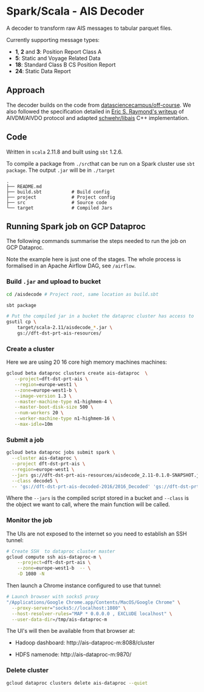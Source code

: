 # Spark/Scala - AIS Decoder

A decoder to transform raw AIS messages to tabular parquet files. 

Currently supporting message types:

* **1**, **2** and **3**: Position Report Class A
* **5**: Static and Voyage Related Data
* **18**: Standard Class B CS Position Report
* **24**: Static Data Report

## Approach

The decoder builds on the code from [datasciencecampus/off-course](https://github.com/datasciencecampus/off-course). We also followed the specification detailed in [Eric S. Raymond's writeup](http://catb.org/gpsd/AIVDM.html) of AIVDM/AIVDO protocol and adapted [schwehr/libais](https://github.com/schwehr/libais) C++ implementation. 

## Code

Written in `scala` 2.11.8 and built using `sbt` 1.2.6. 

To compile a package from `./src`that can be run on  a Spark cluster use `sbt package`. The output `.jar` will be in `./target`

```
.
├── README.md			
├── build.sbt			# Build config
├── project				# Project config
├── src					# Source code
└── target				# Compiled Jars
```

## Running Spark job on GCP Dataproc

The following commands summarise the steps needed to run the job on GCP Dataproc. 

Note the example here is just one of the stages. The whole process is formalised in an Apache Airflow DAG, see `/airflow`. 

### Build `.jar` and upload to bucket

```sh
cd /aisdecode # Project root, same location as build.sbt

sbt package 

# Put the compiled jar in a bucket the dataproc cluster has access to
gsutil cp \
	target/scala-2.11/aisdecode_*.jar \
	gs://dft-dst-prt-ais-resources/
```

### Create a cluster 

Here we are using 20 16 core high memory machines machines:

```sh
gcloud beta dataproc clusters create ais-dataproc  \
   --project=dft-dst-prt-ais \
   --region=europe-west1 \
   --zone=europe-west1-b \
   --image-version 1.3 \
   --master-machine-type n1-highmem-4 \
   --master-boot-disk-size 500 \
   --num-workers 20 \
   --worker-machine-type n1-highmem-16 \
   --max-idle=10m
```

### Submit a job

```sh
gcloud beta dataproc jobs submit spark \
  --cluster ais-dataproc \
  --project dft-dst-prt-ais \
  --region=europe-west1 \
  --jars gs://dft-dst-prt-ais-resources/aisdecode_2.11-0.1.0-SNAPSHOT.jar \
  --class decode5 \
  -- 'gs://dft-dst-prt-ais-decoded-2016/2016_Decoded' 'gs://dft-dst-prt-ais-decoded-2016/2016_Decoded_mtype_5'
```

Where the `--jars` is the compiled script stored in a bucket and `--class` is the object we want to call, where the main function will be called. 

### Monitor the job

The UIs are not exposed to the internet so you need to establish an SSH tunnel:

```sh
# Create SSH  to dataproc cluster master
gcloud compute ssh ais-dataproc-m \
    --project=dft-dst-prt-ais \
    --zone=europe-west1-b  -- \
    -D 1080 -N
```

Then launch a Chrome instance configured to use that tunnel:

```sh
# Launch browser with socks5 proxy
"/Applications/Google Chrome.app/Contents/MacOS/Google Chrome" \
  --proxy-server="socks5://localhost:1080" \
  --host-resolver-rules="MAP * 0.0.0.0 , EXCLUDE localhost" \
  --user-data-dir=/tmp/ais-dataproc-m
```

The UI's will then be available from that browser at: 

- Hadoop dashboard: http://ais-dataproc-m:8088/cluster

- HDFS namenode: http://ais-dataproc-m:9870/

### Delete cluster

```sh
gcloud dataproc clusters delete ais-dataproc --quiet
```

